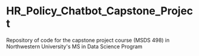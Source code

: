 # HR_Policy_Chatbot_Capstone_Project
Repository of code for the capstone project course (MSDS 498) in Northwestern University's MS in Data Science Program
